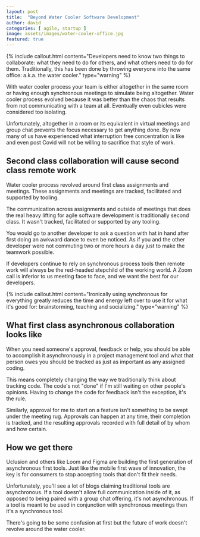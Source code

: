 ```yaml
---
layout: post
title:  "Beyond Water Cooler Software Development"
author: david
categories: [ agile, startup ]
image: assets/images/water-cooler-office.jpg
featured: true
---
```

{% include callout.html
content="Developers need to know two things to collaborate: what they need to do for others, and what others need to do 
for them. Traditionally, this has been done by throwing everyone into the same office: a.k.a. the water cooler."
type="warning" %}

With water cooler process your team is either altogether in the same room or having enough synchronous meetings to 
simulate being altogether. Water cooler process evolved because it was better than the chaos that results from not 
communicating with a team at all. Eventually even cubicles were considered too isolating.

Unfortunately, altogether in a room or its equivalent in virtual meetings and group chat prevents the focus necessary 
to get anything done. By now many of us have experienced what interruption free concentration is like and even post 
Covid will not be willing to sacrifice that style of work.

## Second class collaboration will cause second class remote work
Water cooler process revolved around first class assignments and meetings. These assignments and meetings are tracked,
facilitated and supported by tooling. 

The communication across assignments and outside of meetings that does the real heavy lifting for agile software 
development is traditionally second class. It wasn't tracked, facilitated or supported by any tooling. 

You would go to another developer to ask a question with hat in hand after first doing an awkward dance to even be 
noticed. As if you and the other developer were not commuting two or more hours a day just to make the teamwork possible.

If developers continue to rely on synchronous process tools then remote work will always be the red-headed
stepchild of the working world. A Zoom call is inferior to us meeting face to face, and we want the best for our
developers.

{% include callout.html
content="Ironically using synchronous for everything greatly reduces the time and energy left over to use it for what
it's good for: brainstorming, teaching and socializing."
type="warning" %}

## What first class asynchronous collaboration looks like
When you need someone's approval, feedback or help, you should be able to accomplish it asynchronously in a project
management tool and what that person owes you should be tracked as just as important as any assigned coding.

This means completely changing the way we traditionally think about tracking code. The code's not "done" if I'm still 
waiting on other people's opinions. Having to change the code for feedback isn't the exception, it's the rule.

Similarly, approval for me to start on a feature isn't something to be swept under the meeting rug. Approvals can
happen at any time, their completion is tracked, and the resulting approvals recorded with full detail of by whom and
how certain.

## How we get there
Uclusion and others like Loom and Figma are building the first generation of asynchronous first tools.  Just like 
the mobile first wave of innovation, the key is for consumers to stop accepting tools that don't fit their needs.

Unfortunately, you'll see a lot of blogs claiming traditional tools are asynchronous. If a tool doesn't allow 
full communication inside of it, as opposed to being paired with a group chat offering, it's not asynchronous. If a tool
is meant to be used in conjunction with synchronous meetings then it's a synchronous tool.

There's going to be some confusion at first but the future of work doesn't revolve around the water cooler.